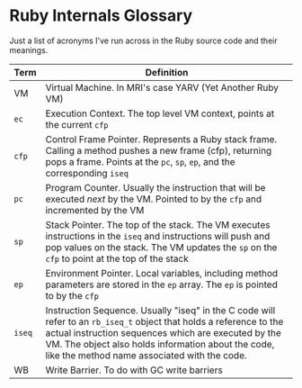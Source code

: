 # Ruby Internals Glossary

Just a list of acronyms I've run across in the Ruby source code and their meanings.

| Term | Definition |
| ---  | -----------|
| VM   | Virtual Machine. In MRI's case YARV (Yet Another Ruby VM)
| `ec` | Execution Context. The top level VM context, points at the current `cfp` |
| `cfp`| Control Frame Pointer. Represents a Ruby stack frame.  Calling a method pushes a new frame (cfp), returning pops a frame. Points at  the `pc`, `sp`, `ep`, and the corresponding `iseq`|
| `pc` | Program Counter. Usually the instruction that will be executed _next_ by the VM. Pointed to by the `cfp` and incremented by the VM |
| `sp` | Stack Pointer. The top of the stack. The VM executes instructions in the `iseq` and instructions will push and pop values on the stack. The VM updates the `sp` on the `cfp` to point at the top of the stack|
| `ep` | Environment Pointer. Local variables, including method parameters are stored in the `ep` array. The `ep` is pointed to by the `cfp` |
| `iseq` | Instruction Sequence.  Usually "iseq" in the C code will refer to an `rb_iseq_t` object that holds a reference to the actual instruction sequences which are executed by the VM. The object also holds information about the code, like the method name associated with the code. |
| WB | Write Barrier.  To do with GC write barriers |

